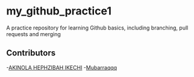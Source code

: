 # my_github_practice1
A practice repository for learning Github basics, including branching, pull requests and merging
## Contributors
-[AKINOLA HEPHZIBAH IKECHI](superzh406@gmail.com)
-[Mubarraqqq](https://github.com/mubarraqqq)

